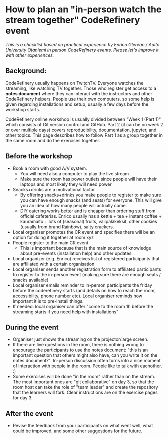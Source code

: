 # How to plan an "in-person watch the stream together" CodeRefinery event

*This is a checklist based on practical experience by Enrico Glerean / Aalto University Otaniemi in person CodeRefinery events. Please let's improve it with other experiences.*

## Background:
CodeRefinery usually happens on TwitchTV. Everyone watches the streaming, like watching TV together. Those who register get access to a **notes document** where they can interact with the instructors  and other CodeRefinery helpers. People use their own computers, so some help is given regarding installations  and setup, usually a few days before the workshop starts.

CodeRefinery online workshop is usually divided between "Week 1 (Part 1)" which consists of Git version control and GitHub. Part 2 (it can be on week 2 or over multiple days) covers reproducibility, documentation, jupyter, and other topics. This page describes how to follow Part 1 as a group together in the same room and do the exercises together.

## Before the workshop
- Book a room with good A/V system.
    - You will need also a computer to play the live stream
    - Make sure the room has power outlets since people will have their laptops and most likely they will need power
- Snacks+drinks are a motivational factor
    -  By offering snacks+drinks you make people to register to make sure you can have enough snacks (and seats) for everyone. This will give you an idea of how many people will actually come.
    -  DIY catering works better and is cheaper than ordering stuff from official cafeterias. Enrico usually has a kettle + tea + instant coffee + kauramaito + lots of (seasonal) fruits, välipäläkeksit, other cookies (usually from brand Rainbow), salty crackers.
- Local organiser promotes the CR event and specifies there will be an option for doing it together at room xyz
- People register to the main CR event
    - This is important because that is the main source of knowledge about pre-events (installation help) and other updates.
- Local organizer (e.g. Enrico) receives list of registered participants that are affiliated with a certain organisation
- Local organiser sends another registration form to affiliated participants to register to the in-person event (making sure there are enough seats / snacks available)
- Local organiser emails reminder to in-person participants the friday before the coderefinery starts (and details on how to reach the room, accessibility, phone number etc). Local organiser reminds how important it is to pre-install things.
- If needed: local organiser can offer "come to the room 1h before the streaming starts if you need help with installations"

## During the event
- Organiser just shows the streaming on the projector/large screen.
- If there are live questions in the room, there is nothing wrong to encourage the participants to use the notes document: "this is an important question that others might also have, can you write it on the notes document?". In-person discussion often turns into a nice moment of interaction with people in the room. People like to talk with eachother. :)
- Some exercises will be done "in the room" rather than on the stream. The most important ones are "git collaborative" on day 3, so that the room host can take the role of "team leader" and create the repository that the learners will fork. Clear instructions are on the exercise pages for day 3.

## After the event
- Revise the feedback from your participants on what went well, what could be improved, and some other suggestions for the future.
